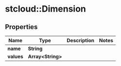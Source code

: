 # stcloud::Dimension

## Properties
| Name       | Type                    | Description | Notes |
| ---------- | ----------------------- | ----------- | ----- |
| **name**   | **String**              |             |
| **values** | **Array&lt;String&gt;** |             |

